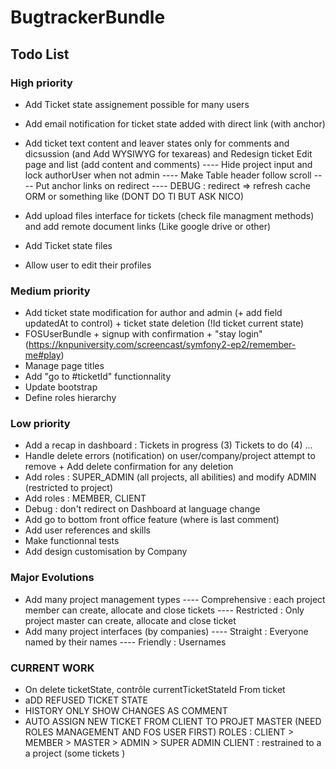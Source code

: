 BugtrackerBundle
================

Todo List
---------

### High priority
- Add Ticket state assignement possible for many users
- Add email notification for ticket state added with direct link (with anchor)

- Add ticket text content and leaver states only for comments and dicsussion (and Add WYSIWYG for texareas) and Redesign ticket Edit page and list (add content and comments)
   ---- Hide project input and lock authorUser when not admin
   ---- Make Table header follow scroll
   ---- Put anchor links on redirect
   ---- DEBUG : redirect => refresh cache ORM or something like (DONT DO TI BUT ASK NICO)


- Add upload files interface for tickets (check file managment methods) and add remote document links (Like google drive or other)
- Add Ticket state files
- Allow user to edit their profiles

### Medium priority
- Add ticket state modification for author and admin (+ add field updatedAt to control) + ticket state deletion (!Id ticket current state)
- FOSUserBundle + signup with confirmation + "stay login" (https://knpuniversity.com/screencast/symfony2-ep2/remember-me#play)
- Manage page titles
- Add "go to #ticketId" functionnality
- Update bootstrap
- Define roles hierarchy

### Low priority

- Add a recap in dashboard : Tickets in progress (3) Tickets to do (4) ...
- Handle delete errors (notification) on user/company/project attempt to remove + Add delete confirmation for any deletion
- Add roles : SUPER_ADMIN (all projects, all abilities) and modify ADMIN (restricted to project)
- Add roles : MEMBER, CLIENT
- Debug : don't redirect on Dashboard at language change
- Add go to bottom front office feature (where is last comment)
- Add user references and skills
- Make functionnal tests
- Add design customisation by Company

### Major Evolutions
- Add many project management types
---- Comprehensive : each project member can create, allocate and close tickets
---- Restricted : Only project master can create, allocate and close ticket
- Add many project interfaces (by companies)
---- Straight : Everyone named by their names
---- Friendly : Usernames 


### CURRENT WORK
- On delete ticketState, contrôle currentTicketStateId From ticket
- aDD REFUSED TICKET STATE
- HISTORY ONLY SHOW CHANGES AS COMMENT
- AUTO ASSIGN NEW TICKET FROM CLIENT TO PROJET MASTER (NEED ROLES MANAGEMENT AND FOS USER FIRST)
	ROLES : CLIENT > MEMBER > MASTER > ADMIN > SUPER ADMIN
	CLIENT : restrained to a a project (some tickets )